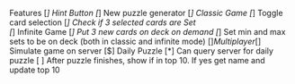 Features
[*] Hint Button 
[*] New puzzle generator
[*] Classic Game
	[*] Toggle card selection
	[*] Check if 3 selected cards are Set  
[*] Infinite Game
	[*] Put 3 new cards on deck on demand
[*] Set min and max sets to be on deck (both in classic and infinite mode)
[$] Multiplayer
	[$] Simulate game on server 
[$] Daily Puzzle
	[*] Can query server for daily puzzle
	[ ] After puzzle finishes, show if in top 10. If yes get name and update top 10  